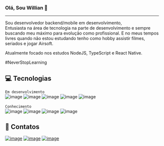 ### Olá, Sou Willian 👋

------------

Sou desenvolvedor backend/mobile em desenvolvimento, <br>
Entusiasta na área de tecnologia na parte de desenvolvimento e sempre buscando meu máximo para evolução como profissional. E no meus tempos livres quando não estou estudando tenho como hobby assistir filmes, seriados e jogar Airsoft.

Atualmente focado nos estudos NodeJS, TypeScript e React Native.

#NeverStopLearning

💻 Tecnologias
---------
`Em desenvolvimento`<br>
![image](https://img.shields.io/badge/Node.js-43853D?style=for-the-badge&logo=node.js&logoColor=white)
![image](https://img.shields.io/badge/Express.js-000000?style=for-the-badge&logo=express&logoColor=white)
![image](https://img.shields.io/badge/TypeScript-007ACC?style=for-the-badge&logo=typescript&logoColor=white)
![image](https://img.shields.io/badge/React_Native-20232A?style=for-the-badge&logo=react&logoColor=61DAFB)
![image](https://img.shields.io/badge/MongoDB-4EA94B?style=for-the-badge&logo=mongodb&logoColor=white)
<br><br>
`Conhecimento`<br>
![image](https://img.shields.io/badge/Git-F05032?style=for-the-badge&logo=git&logoColor=white)
![image](https://img.shields.io/badge/C%23-239120?style=for-the-badge&logo=c-sharp&logoColor=white)
![image](https://img.shields.io/badge/PostgreSQL-316192?style=for-the-badge&logo=postgresql&logoColor=white)
![image](https://img.shields.io/badge/Microsoft%20SQL%20Sever-CC2927?style=for-the-badge&logo=microsoft%20sql%20server&logoColor=white)

📧 Contatos
---------
<a href="https://www.linkedin.com/in/willian-mertins-a7b95b98/" target="blank">![image](https://img.shields.io/badge/LinkedIn-0077B5?style=for-the-badge&logo=linkedin&logoColor=white)</a>
<a href="https://instagram.com/willian_mertins" target="blank">![image](https://img.shields.io/badge/Instagram-E4405F?style=for-the-badge&logo=instagram&logoColor=white)</a>
<a href="mailto:willian.mertins@gmail.com/">![image](https://img.shields.io/badge/Gmail-D14836?style=for-the-badge&logo=gmail&logoColor=white)</a>
